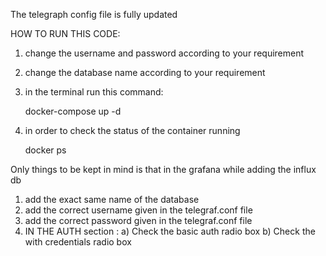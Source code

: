 The telegraph config file is fully updated


HOW TO RUN THIS CODE:
1. change the username and password according to your requirement
2. change the database name according to your requirement
3. in the terminal run this command:
   
   docker-compose up -d

4. in order to check the status of the container running

   docker ps


Only things to be kept in mind is that in the grafana while adding the influx db 

1. add the exact same name of the database
2. add the correct username given in the telegraf.conf file
3. add the correct password given in the telegraf.conf file
4. IN THE AUTH section :
    a) Check the basic auth radio box
    b) Check the with credentials radio box


   
